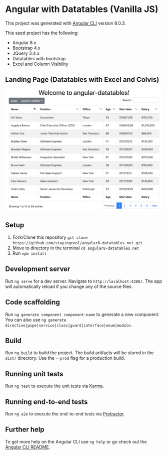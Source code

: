 # Angular with Datatables (Vanilla JS)

This project was generated with [Angular CLI](https://github.com/angular/angular-cli) version 8.0.3.

This seed project has the following:
- Angular 8.x
- Bootstrap 4.x
- JQuery 3.4.x
- Datatables with bootstrap
- Excel and Column Visibility

## Landing Page (Datatables with Excel and Colvis)

![Image of Landing Page](src/assets/img/home.png)

## Setup
1. Fork/Clone this repository `git clone https://github.com/stayingcool/angular8-datatables.net.git`
2. Move to directory in the terminal `cd angular8-datatables.net`
2. Run `npm install`

## Development server

Run `ng serve` for a dev server. Navigate to `http://localhost:4200/`. The app will automatically reload if you change any of the source files.

## Code scaffolding

Run `ng generate component component-name` to generate a new component. You can also use `ng generate directive|pipe|service|class|guard|interface|enum|module`.

## Build

Run `ng build` to build the project. The build artifacts will be stored in the `dist/` directory. Use the `--prod` flag for a production build.

## Running unit tests

Run `ng test` to execute the unit tests via [Karma](https://karma-runner.github.io).

## Running end-to-end tests

Run `ng e2e` to execute the end-to-end tests via [Protractor](http://www.protractortest.org/).

## Further help

To get more help on the Angular CLI use `ng help` or go check out the [Angular CLI README](https://github.com/angular/angular-cli/blob/master/README.md).
